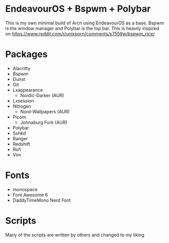 # EndeavourOS + Bspwm + Polybar
This is my own minimal build of Arch using EndeavourOS as a base. Bspwm is the window manager and Polybar is the top bar.
This is heavily inspired on https://www.reddit.com/r/unixporn/comments/s7559w/bspwm_rice/ 

# Packages
- Alacritty
- Bspwm
- Dunst
- Git
- Lxappearance
    - Nordic-Darker (AUR)
- Lxsession
- Nitrogen
    - Nord-Wallpapers (AUR)
- Picom
    - Johnaburg Fork (AUR)
- Polybar
- Sxhkd
- Ranger
- Redshift
- Rofi
- Vim

# Fonts
- monospace
- Font Awesome 6
- DaddyTimeMono Nerd Font

# Scripts
Many of the scripts are written by others and changed to my liking
